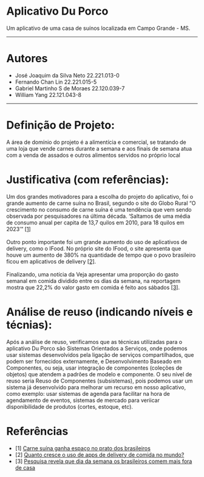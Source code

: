 # Aplicativo Du Porco

Um aplicativo de uma casa de suínos localizada em Campo Grande - MS.

---

# Autores

- José Joaquim da Silva Neto 22.221.013-0
- Fernando Chan Lin 22.221.015-5
- Gabriel Martinho S de Moraes 22.120.039-7
- William Yang 22.121.043-8

---

# Definição de Projeto:

A área de domínio do projeto é a alimentícia e comercial, se tratando de uma loja que vende carnes durante a semana e aos finais de semana atua com a venda de assados e outros alimentos servidos no próprio local

# Justificativa (com referências):

Um dos grandes motivadores para a escolha do projeto do aplicativo, foi o grande aumento de carne suína no Brasil, segundo o site do Globo Rural “O crescimento no consumo de carne suína é uma tendência que vem sendo observada por pesquisadores na última década. ‘Saltamos de uma média de consumo anual per capita de 13,7 quilos em 2010, para 18 quilos em 2023’” [[1]](#Referências)<br><br>
Outro ponto importante foi um grande aumento do uso de aplicativos de delivery, como o IFood. No próprio site do IFood, o site apresenta que houve um aumento de 380% na quantidade de tempo que o povo brasileiro ficou em aplicativos de delivery [[2]](#Referências).<br><br>
Finalizando, uma notícia da Veja apresentar uma proporção do gasto semanal em comida dividido entre os dias da semana, na reportagem mostra que 22,2% do valor gasto em comida é feito aos sábados [[3]](#Referências).


# Análise de reuso (indicando níveis e técnias):

Após a análise de reuso, verificamos que as técnicas utilizadas para o aplicativo Du Porco são Sistemas Orientados a Serviços, onde podemos usar sistemas desenvolvidos pela ligação de serviços compartilhados, que podem ser fornecidos externamente, e Desenvolvimento Baseado em Componentes, ou seja, usar integração de componentes (coleções de objetos) que atendem a padrões de modelo e componente. O seu nível de reuso seria Reuso de Componentes (subsistemas), pois podemos usar um sistema já desenvolvido para melhorar um recurso em nosso aplicativo, como exemplo: usar sistemas de agenda para facilitar na hora de agendamento de eventos, sistemas de mercado para veriicar disponibilidade de produtos (cortes, estoque, etc).


# Referências

 - [1] [Carne suína ganha espaço no prato dos brasileiros](https://globorural.globo.com/pecuaria/suinos/noticia/2023/12/carne-suina-ganha-espaco-no-prato-dos-brasileiros.ghtml)
 - [2] [Quanto cresce o uso de apps de delivery de comida no mundo?](https://institucional.ifood.com.br/estudos-e-pesquisas/quanto-cresce-o-uso-de-apps-de-delivery-de-comida-no-mundo/)
 - [3] [Pesquisa revela que dia da semana os brasileiros comem mais fora de casa](https://veja.abril.com.br/coluna/radar/pesquisa-revela-que-dia-da-semana-os-brasileiros-comem-mais-fora-de-casa)

<!--
---
# Entrega 2

 Table of Contents

1. [My first title](#my-first-title)
2. [My second title](#my-second-title)
## My first title
Some text.
## My second title
-->
